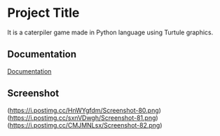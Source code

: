 
# Project Title

It is a caterpiler game made in Python language using Turtule graphics.


## Documentation

[Documentation](https://docs.python.org/3/library/turtle.html)



## Screenshot

(https://i.postimg.cc/HnWYgfdm/Screenshot-80.png)
(https://i.postimg.cc/sxnVDwgh/Screenshot-81.png)
(https://i.postimg.cc/CMJMNLsx/Screenshot-82.png)


